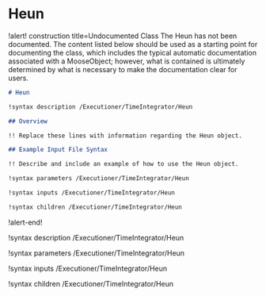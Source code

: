 # Heun

!alert! construction title=Undocumented Class
The Heun has not been documented. The content listed below should be used as a starting point for
documenting the class, which includes the typical automatic documentation associated with a
MooseObject; however, what is contained is ultimately determined by what is necessary to make the
documentation clear for users.

```markdown
# Heun

!syntax description /Executioner/TimeIntegrator/Heun

## Overview

!! Replace these lines with information regarding the Heun object.

## Example Input File Syntax

!! Describe and include an example of how to use the Heun object.

!syntax parameters /Executioner/TimeIntegrator/Heun

!syntax inputs /Executioner/TimeIntegrator/Heun

!syntax children /Executioner/TimeIntegrator/Heun
```
!alert-end!

!syntax description /Executioner/TimeIntegrator/Heun

!syntax parameters /Executioner/TimeIntegrator/Heun

!syntax inputs /Executioner/TimeIntegrator/Heun

!syntax children /Executioner/TimeIntegrator/Heun
